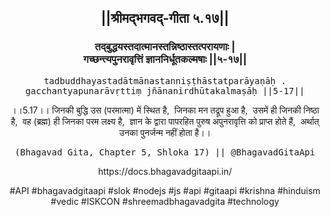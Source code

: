 <center><h2>||श्रीमद्‍भगवद्‍-गीता ५.१७||</h2>
<h3>तद्बुद्धयस्तदात्मानस्तन्निष्ठास्तत्परायणाः |<br/>गच्छन्त्यपुनरावृत्तिं ज्ञाननिर्धूतकल्मषाः ||५-१७||</h3>
<pre>tadbuddhayastadātmānastanniṣṭhāstatparāyaṇāḥ .<br/>gacchantyapunarāvṛttiṃ jñānanirdhūtakalmaṣāḥ ||5-17||</pre>
<p>।।5.17।। जिनकी बुद्धि उस (परमात्मा) में स्थित है,  जिनका मन तद्रूप हुआ है,  उसमें ही जिनकी निष्ठा है,  वह (ब्रह्म) ही जिनका परम लक्ष्य है,  ज्ञान के द्वारा पापरहित पुरुष अपुनरावृत्ति को प्राप्त होते हैं,  अर्थात् उनका पुनर्जन्म नहीं होता है।।</p>
<pre>(Bhagavad Gita, Chapter 5, Shloka 17) || @BhagavadGitaApi</pre><p>https://docs.bhagavadgitaapi.in/</p><p>#API #bhagavadgitaapi #slok #nodejs #js #api #gitaapi #krishna #hinduism #vedic #ISKCON #shreemadbhagavadgita #technology</p></center>